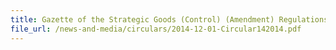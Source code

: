 ```yaml
---
title: Gazette of the Strategic Goods (Control) (Amendment) Regulations 2014
file_url: /news-and-media/circulars/2014-12-01-Circular142014.pdf
---
```

